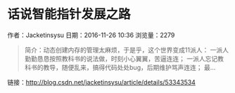 # 话说智能指针发展之路
作者：Jacketinsysu
日期：2016-11-26 10:36
浏览量：2279
> 简介：动态创建内存的管理太麻烦，于是乎，这个世界变成11派人： 
一派人勤勤恳恳按照教科书的说法做，时刻小心翼翼，苦逼连连； 
一派人忘记教科书的教导，随便乱来，搞得代码处处bug，后期维护骂声连连； 
最...

 链接：http://blog.csdn.net/jacketinsysu/article/details/53343534
